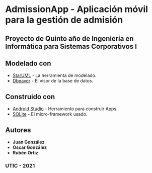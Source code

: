 # AdmissionApp - Aplicación móvil para la gestión de admisión
## Proyecto de Quinto año de Ingeniería en Informática para Sistemas Corporativos I

## Modelado con
* [StarUML](http://staruml.io/) - La herramienta de modelado.
* [Dbeaver](https://dbeaver.io/) - El visor de la base de datos.

## Construido con
* [Android Studio](https://developer.android.com/studio) - Herramiento para construir Apps.
* [SQLite](https://www.sqlite.org/index.html) - El micro-framework usado.

## Autores
* **Juan González**
* **Oscar González**
* **Rubén Ortiz**

### UTIC - 2021
